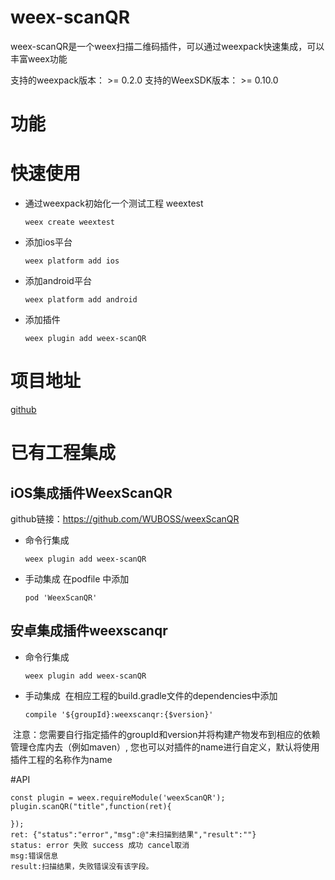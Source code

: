# weex-scanQR
weex-scanQR是一个weex扫描二维码插件，可以通过weexpack快速集成，可以丰富weex功能

支持的weexpack版本： >= 0.2.0
支持的WeexSDK版本： >= 0.10.0

# 功能

# 快速使用
- 通过weexpack初始化一个测试工程 weextest
   ```
   weex create weextest
   ```
- 添加ios平台
  ```
  weex platform add ios
  ```
- 添加android平台
  ```
  weex platform add android
  ```
- 添加插件
  ```
  weex plugin add weex-scanQR
  ```
# 项目地址
[github](https://github.com/WUBOSS/weexScanQR.git)

# 已有工程集成
## iOS集成插件WeexScanQR
github链接：https://github.com/WUBOSS/weexScanQR
- 命令行集成
  ```
  weex plugin add weex-scanQR
  ```
- 手动集成
  在podfile 中添加
  ```
  pod 'WeexScanQR'
  ```

## 安卓集成插件weexscanqr
- 命令行集成
  ```
  weex plugin add weex-scanQR
  ```
- 手动集成
  在相应工程的build.gradle文件的dependencies中添加
  ```
  compile '${groupId}:weexscanqr:{$version}'
  ```
  注意：您需要自行指定插件的groupId和version并将构建产物发布到相应的依赖管理仓库内去（例如maven）, 您也可以对插件的name进行自定义，默认将使用插件工程的名称作为name



#API
```
const plugin = weex.requireModule('weexScanQR');
plugin.scanQR("title",function(ret){

});
ret: {"status":"error","msg":@"未扫描到结果","result":""}
status: error 失败 success 成功 cancel取消
msg:错误信息
result:扫描结果，失败错误没有该字段。




